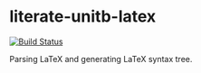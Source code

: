 # literate-unitb-latex

[![Build Status](https://travis-ci.org/literate-unitb/literate-unitb-latex.svg?branch=master)](https://travis-ci.org/literate-unitb/literate-unitb-latex)

Parsing LaTeX and generating LaTeX syntax tree.

